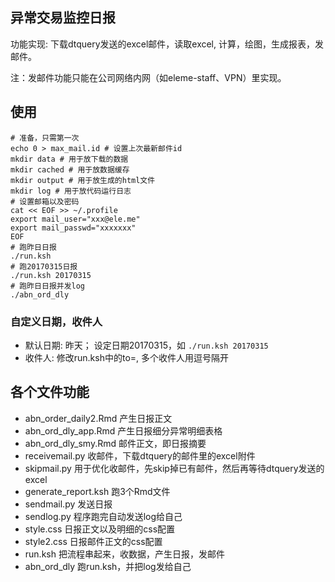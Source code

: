 ## 异常交易监控日报

功能实现: 下载dtquery发送的excel邮件，读取excel, 计算，绘图，生成报表，发邮件。

注：发邮件功能只能在公司网络内网（如eleme-staff、VPN）里实现。

## 使用

```
# 准备，只需第一次
echo 0 > max_mail.id # 设置上次最新邮件id
mkdir data # 用于放下载的数据
mkdir cached # 用于放数据缓存
mkdir output # 用于放生成的html文件
mkdir log # 用于放代码运行日志
# 设置邮箱以及密码
cat << EOF >> ~/.profile
export mail_user="xxx@ele.me"
export mail_passwd="xxxxxxx"
EOF
# 跑昨日日报
./run.ksh
# 跑20170315日报
./run.ksh 20170315
# 跑昨日日报并发log
./abn_ord_dly
```

### 自定义日期，收件人

* 默认日期: 昨天； 设定日期20170315，如 `./run.ksh 20170315`
* 收件人: 修改run.ksh中的to=, 多个收件人用逗号隔开

## 各个文件功能

* abn_order_daily2.Rmd 产生日报正文
* abn_ord_dly_app.Rmd 产生日报细分异常明细表格
* abn_ord_dly_smy.Rmd 邮件正文，即日报摘要
* receivemail.py 收邮件，下载dtquery的邮件里的excel附件
* skipmail.py 用于优化收邮件，先skip掉已有邮件，然后再等待dtquery发送的excel
* generate_report.ksh 跑3个Rmd文件
* sendmail.py 发送日报
* sendlog.py 程序跑完自动发送log给自己
* style.css 日报正文以及明细的css配置
* style2.css 日报邮件正文的css配置
* run.ksh 把流程串起来，收数据，产生日报，发邮件
* abn_ord_dly 跑run.ksh，并把log发给自己
